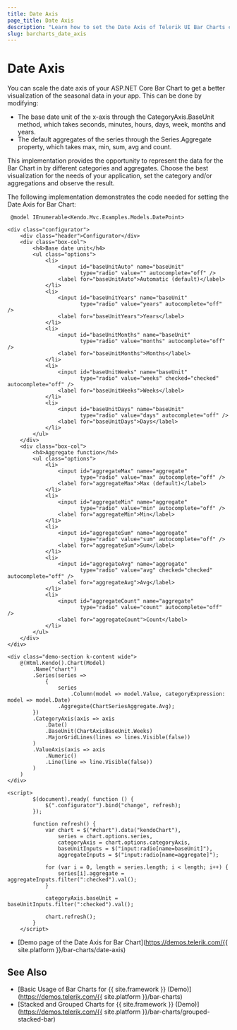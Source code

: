 ```yaml
---
title: Date Axis
page_title: Date Axis
description: "Learn how to set the Date Axis of Telerik UI Bar Charts component for {{ site.framework }}."
slug: barcharts_date_axis
---
```


# Date Axis

You can scale the date axis of your ASP.NET Core Bar Chart to get a better visualization of the seasonal data in your app. This can be done by modifying:

* The base date unit of the x-axis through the CategoryAxis.BaseUnit method, which takes seconds, minutes, hours, days, week, months and years.
* The default aggregates of the series through the Series.Aggregate property, which takes max, min, sum, avg and count.

This implementation provides the opportunity to represent the data for the Bar Chart in by different categories and aggregates. Choose the best visualization for the needs of your application, set the category and/or aggregations and observe the result.

The following implementation demonstrates the code needed for setting the Date Axis for Bar Chart:

```HtmlHelper
 @model IEnumerable<Kendo.Mvc.Examples.Models.DatePoint>

<div class="configurator">
    <div class="header">Configurator</div>
    <div class="box-col">
        <h4>Base date unit</h4>
        <ul class="options">
            <li>
                <input id="baseUnitAuto" name="baseUnit"
                       type="radio" value="" autocomplete="off" />
                <label for="baseUnitAuto">Automatic (default)</label>
            </li>
            <li>
                <input id="baseUnitYears" name="baseUnit"
                       type="radio" value="years" autocomplete="off" />
                <label for="baseUnitYears">Years</label>
            </li>
            <li>
                <input id="baseUnitMonths" name="baseUnit"
                       type="radio" value="months" autocomplete="off" />
                <label for="baseUnitMonths">Months</label>
            </li>
            <li>
                <input id="baseUnitWeeks" name="baseUnit"
                       type="radio" value="weeks" checked="checked" autocomplete="off" />
                <label for="baseUnitWeeks">Weeks</label>
            </li>
            <li>
                <input id="baseUnitDays" name="baseUnit"
                       type="radio" value="days" autocomplete="off" />
                <label for="baseUnitDays">Days</label>
            </li>
        </ul>
    </div>
    <div class="box-col">
        <h4>Aggregate function</h4>
        <ul class="options">
            <li>
                <input id="aggregateMax" name="aggregate"
                       type="radio" value="max" autocomplete="off" />
                <label for="aggregateMax">Max (default)</label>
            </li>
            <li>
                <input id="aggregateMin" name="aggregate"
                       type="radio" value="min" autocomplete="off" />
                <label for="aggregateMin">Min</label>
            </li>
            <li>
                <input id="aggregateSum" name="aggregate"
                       type="radio" value="sum" autocomplete="off" />
                <label for="aggregateSum">Sum</label>
            </li>
            <li>
                <input id="aggregateAvg" name="aggregate"
                       type="radio" value="avg" checked="checked" autocomplete="off" />
                <label for="aggregateAvg">Avg</label>
            </li>
            <li>
                <input id="aggregateCount" name="aggregate"
                       type="radio" value="count" autocomplete="off" />
                <label for="aggregateCount">Count</label>
            </li>
        </ul>
    </div>
</div>

<div class="demo-section k-content wide">
    @(Html.Kendo().Chart(Model)
        .Name("chart")
        .Series(series =>
            {
                series
                    .Column(model => model.Value, categoryExpression: model => model.Date)
                .Aggregate(ChartSeriesAggregate.Avg);
        })
        .CategoryAxis(axis => axis
            .Date()
            .BaseUnit(ChartAxisBaseUnit.Weeks)
            .MajorGridLines(lines => lines.Visible(false))
        )
        .ValueAxis(axis => axis
            .Numeric()
            .Line(line => line.Visible(false))
        )
    )
</div>

<script>
        $(document).ready( function () {
            $(".configurator").bind("change", refresh);
        });

        function refresh() {
            var chart = $("#chart").data("kendoChart"),
                series = chart.options.series,
                categoryAxis = chart.options.categoryAxis,
                baseUnitInputs = $("input:radio[name=baseUnit]"),
                aggregateInputs = $("input:radio[name=aggregate]");

            for (var i = 0, length = series.length; i < length; i++) {
                series[i].aggregate = aggregateInputs.filter(":checked").val();
            }

            categoryAxis.baseUnit = baseUnitInputs.filter(":checked").val();

            chart.refresh();
        }
    </script>
```

* [Demo page of the Date Axis for Bar Chart](https://demos.telerik.com/{{ site.platform }}/bar-charts/date-axis)

## See Also
* [Basic Usage of Bar Charts for {{ site.framework }} (Demo)](https://demos.telerik.com/{{ site.platform }}/bar-charts)
* [Stacked and Grouped Charts for {{ site.framework }} (Demo)](https://demos.telerik.com/{{ site.platform }}/bar-charts/grouped-stacked-bar)
